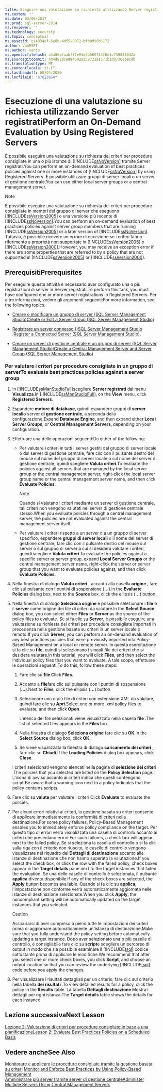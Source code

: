 ```yaml
---
title: Eseguire una valutazione su richiesta utilizzando Server registrati | Microsoft Docs
ms.custom: ''
ms.date: 03/06/2017
ms.prod: sql-server-2014
ms.reviewer: ''
ms.technology: security
ms.topic: conceptual
ms.assetid: c14034ef-6e0b-4df5-8072-bfb8d90b3172
author: VanMSFT
ms.author: vanto
ms.openlocfilehash: a3a06efaabff7e94e5b560744f0e1c739831042a
ms.sourcegitcommit: ad4d92dce894592a259721a1571b1d8736abacdb
ms.translationtype: MT
ms.contentlocale: it-IT
ms.lasthandoff: 08/04/2020
ms.locfileid: "87623664"
---
```

# <a name="perform-an-on-demand-evaluation-by-using-registered-servers"></a><span data-ttu-id="9ccbb-102">Esecuzione di una valutazione su richiesta utilizzando Server registrati</span><span class="sxs-lookup"><span data-stu-id="9ccbb-102">Perform an On-Demand Evaluation by Using Registered Servers</span></span>

  <span data-ttu-id="9ccbb-103">È possibile eseguire una valutazione su richiesta dei criteri per procedure consigliate in una o più istanze di [!INCLUDE[ssNoVersion](../includes/ssnoversion-md.md)] tramite Server registrati.</span><span class="sxs-lookup"><span data-stu-id="9ccbb-103">You can perform an on-demand evaluation of best practices policies against one or more instances of [!INCLUDE[ssNoVersion](../includes/ssnoversion-md.md)] by using Registered Servers.</span></span> <span data-ttu-id="9ccbb-104">È possibile utilizzare gruppi di server locali o un server di gestione centrale.</span><span class="sxs-lookup"><span data-stu-id="9ccbb-104">You can use either local server groups or a central management server.</span></span>  
  
> [!NOTE]  
>  <span data-ttu-id="9ccbb-105">È possibile eseguire una valutazione su richiesta dei criteri per procedure consigliate in membri del gruppo di server che eseguono [!INCLUDE[ssVersion2005](../includes/ssversion2005-md.md)] o una versione più recente di [!INCLUDE[ssNoVersion](../includes/ssnoversion-md.md)].</span><span class="sxs-lookup"><span data-stu-id="9ccbb-105">You can perform an on-demand evaluation of best practices policies against server group members that are running [!INCLUDE[ssVersion2005](../includes/ssversion2005-md.md)] or a later version of [!INCLUDE[ssNoVersion](../includes/ssnoversion-md.md)].</span></span> <span data-ttu-id="9ccbb-106">Tuttavia, è possibile ricevere un errore di eccezione se i criteri fanno riferimento a proprietà non supportate in [!INCLUDE[ssVersion2005](../includes/ssversion2005-md.md)] o [!INCLUDE[ssVersion2000](../includes/ssversion2000-md.md)].</span><span class="sxs-lookup"><span data-stu-id="9ccbb-106">However, you may receive an exception error if there are some properties that are referred to by a policy that are not supported in [!INCLUDE[ssVersion2005](../includes/ssversion2005-md.md)] or [!INCLUDE[ssVersion2000](../includes/ssversion2000-md.md)].</span></span>  
  
## <a name="prerequisites"></a><span data-ttu-id="9ccbb-107">Prerequisiti</span><span class="sxs-lookup"><span data-stu-id="9ccbb-107">Prerequisites</span></span>  
 <span data-ttu-id="9ccbb-108">Per eseguire questa attività è necessario aver configurato una o più registrazioni di server in Server registrati.</span><span class="sxs-lookup"><span data-stu-id="9ccbb-108">To perform this task, you must have configured one or more server registrations in Registered Servers.</span></span> <span data-ttu-id="9ccbb-109">Per altre informazioni, vedere gli argomenti seguenti:</span><span class="sxs-lookup"><span data-stu-id="9ccbb-109">For more information, see the following topics:</span></span>  
  
-   [<span data-ttu-id="9ccbb-110">Creare o modificare un gruppo di server &#40;SQL Server Management Studio&#41;</span><span class="sxs-lookup"><span data-stu-id="9ccbb-110">Create or Edit a Server Group &#40;SQL Server Management Studio&#41;</span></span>](../ssms/register-servers/create-or-edit-a-server-group-sql-server-management-studio.md)  
  
-   <span data-ttu-id="9ccbb-111">[Registrare un server connesso &#40;&#41;SQL Server Management Studio ](../ssms/register-servers/register-a-connected-server-sql-server-management-studio.md).</span><span class="sxs-lookup"><span data-stu-id="9ccbb-111">[Register a Connected Server &#40;SQL Server Management Studio&#41;](../ssms/register-servers/register-a-connected-server-sql-server-management-studio.md).</span></span>  
  
-   [<span data-ttu-id="9ccbb-112">Creare un server di gestione centrale e un gruppo di server &#40;SQL Server Management Studio&#41;</span><span class="sxs-lookup"><span data-stu-id="9ccbb-112">Create a Central Management Server and Server Group &#40;SQL Server Management Studio&#41;</span></span>](../ssms/register-servers/create-a-central-management-server-and-server-group.md)  
  
### <a name="to-evaluate-best-practices-policies-against-a-server-group"></a><span data-ttu-id="9ccbb-113">Per valutare i criteri per procedure consigliate in un gruppo di server</span><span class="sxs-lookup"><span data-stu-id="9ccbb-113">To evaluate best practices policies against a server group</span></span>  
  
1.  <span data-ttu-id="9ccbb-114">In [!INCLUDE[ssManStudioFull](../includes/ssmanstudiofull-md.md)]scegliere **Server registrati** dal menu **Visualizza**.</span><span class="sxs-lookup"><span data-stu-id="9ccbb-114">In [!INCLUDE[ssManStudioFull](../includes/ssmanstudiofull-md.md)], on the **View** menu, click **Registered Servers**.</span></span>  
  
2.  <span data-ttu-id="9ccbb-115">Espandere **motore di database**, quindi espandere gruppi di **server locali**o server di **gestione centrale**, a seconda della configurazione.</span><span class="sxs-lookup"><span data-stu-id="9ccbb-115">Expand **Database Engine**, and then expand either **Local Server Groups**, or **Central Management Servers**, depending on your configuration.</span></span>  
  
3.  <span data-ttu-id="9ccbb-116">Effettuare una delle operazioni seguenti:</span><span class="sxs-lookup"><span data-stu-id="9ccbb-116">Do either of the following:</span></span>  
  
    -   <span data-ttu-id="9ccbb-117">Per valutare i criteri in tutti i server gestiti dal gruppo di server locale o dal server di gestione centrale, fare clic con il pulsante destro del mouse sul nome del gruppo di server locale o sul nome del server di gestione centrale, quindi scegliere **Valuta criteri**.</span><span class="sxs-lookup"><span data-stu-id="9ccbb-117">To evaluate the policies against all servers that are managed by the local server group or the central management server, right-click the local server group name or the central management server name, and then click **Evaluate Policies**.</span></span>  
  
        > [!NOTE]  
        >  <span data-ttu-id="9ccbb-118">Quando si valutano i criteri mediante un server di gestione centrale, tali criteri non vengono valutati nel server di gestione centrale stesso.</span><span class="sxs-lookup"><span data-stu-id="9ccbb-118">When you evaluate policies through a central management server, the policies are not evaluated against the central management server itself.</span></span>  
  
    -   <span data-ttu-id="9ccbb-119">Per valutare i criteri rispetto a un server o a un gruppo di server specifico, espandere **gruppi di server locali** o il nome del server di gestione centrale, fare clic con il pulsante destro del mouse sul server o sul gruppo di server a cui si desidera valutare i criteri, quindi scegliere **Valuta criteri**.</span><span class="sxs-lookup"><span data-stu-id="9ccbb-119">To evaluate the policies against a specific server or server group, expand **Local Server Groups** or the central management server name, right-click the server or server group that you want to evaluate policies against, and then click **Evaluate Policies**.</span></span>  
  
4.  <span data-ttu-id="9ccbb-120">Nella finestra di dialogo **Valuta criteri** , accanto alla casella **origine** , fare clic sul pulsante con i puntini di sospensione (**...**).</span><span class="sxs-lookup"><span data-stu-id="9ccbb-120">In the **Evaluate Policies** dialog box, next to the **Source** box, click the ellipsis (**...**) button.</span></span>  
  
5.  <span data-ttu-id="9ccbb-121">Nella finestra di dialogo **Seleziona origine** è possibile selezionare i **file** o il **server** come origine dei file di criteri da valutare.</span><span class="sxs-lookup"><span data-stu-id="9ccbb-121">In the **Select Source** dialog box, you can select either **Files** or **Server** as the source of the policy files to evaluate.</span></span> <span data-ttu-id="9ccbb-122">Se si fa clic su **Server**, è possibile eseguire una valutazione su richiesta dei criteri per procedure consigliate importati in precedenza nella gestione basata su criteri in un server locale o remoto.</span><span class="sxs-lookup"><span data-stu-id="9ccbb-122">If you click **Server**, you can perform an on-demand evaluation of any best practices policies that were previously imported into Policy-Based Management on a local or remote server.</span></span> <span data-ttu-id="9ccbb-123">In questa esercitazione si fa clic su **file**, quindi si selezionano i singoli file dei criteri che si desidera valutare.</span><span class="sxs-lookup"><span data-stu-id="9ccbb-123">In this tutorial, you will click **Files**, and then select the individual policy files that you want to evaluate.</span></span> <span data-ttu-id="9ccbb-124">A tale scopo, effettuare le operazioni seguenti:</span><span class="sxs-lookup"><span data-stu-id="9ccbb-124">To do this, follow these steps:</span></span>  
  
    1.  <span data-ttu-id="9ccbb-125">Fare clic su **file**.</span><span class="sxs-lookup"><span data-stu-id="9ccbb-125">Click **Files**.</span></span>  
  
    2.  <span data-ttu-id="9ccbb-126">Accanto a **file**fare clic sul pulsante con i puntini di sospensione (**...**).</span><span class="sxs-lookup"><span data-stu-id="9ccbb-126">Next to **Files**, click the ellipsis (**...**) button.</span></span>  
  
    3.  <span data-ttu-id="9ccbb-127">Selezionare uno o più file di criteri con estensione XML da valutare, quindi fare clic su **Apri**.</span><span class="sxs-lookup"><span data-stu-id="9ccbb-127">Select one or more .xml policy files to evaluate, and then click **Open**.</span></span>  
  
         <span data-ttu-id="9ccbb-128">L'elenco dei file selezionati viene visualizzato nella casella **file** .</span><span class="sxs-lookup"><span data-stu-id="9ccbb-128">The list of selected files appears in the **Files** box.</span></span>  
  
    4.  <span data-ttu-id="9ccbb-129">Nella finestra di dialogo **Seleziona origine** fare clic su **OK**.</span><span class="sxs-lookup"><span data-stu-id="9ccbb-129">In the **Select Source** dialog box, click **OK**.</span></span>  
  
    5.  <span data-ttu-id="9ccbb-130">Se viene visualizzata la finestra di dialogo **caricamento dei criteri** , fare clic su **Chiudi**.</span><span class="sxs-lookup"><span data-stu-id="9ccbb-130">If the **Loading Policies** dialog box appears, click **Close**.</span></span>  
  
     <span data-ttu-id="9ccbb-131">I criteri selezionati vengono elencati nella pagina di **selezione dei criteri** .</span><span class="sxs-lookup"><span data-stu-id="9ccbb-131">The policies that you selected are listed on the **Policy Selection** page.</span></span> <span data-ttu-id="9ccbb-132">L'icona di avviso accanto ai criteri indica che questi contengono script.</span><span class="sxs-lookup"><span data-stu-id="9ccbb-132">Be aware that a warning icon next to a policy indicates that the policy contains scripts.</span></span>  
  
6.  <span data-ttu-id="9ccbb-133">Fare clic su **valuta** per valutare i criteri.</span><span class="sxs-lookup"><span data-stu-id="9ccbb-133">Click **Evaluate** to evaluate the policies.</span></span>  
  
7.  <span data-ttu-id="9ccbb-134">Per alcuni errori relativi ai criteri, la gestione basata su criteri consente di applicare immediatamente la conformità di criteri nella destinazione.</span><span class="sxs-lookup"><span data-stu-id="9ccbb-134">For some policy failures, Policy-Based Management enables you to immediately enforce policy compliance on the target.</span></span> <span data-ttu-id="9ccbb-135">Per questo tipo di errori verrà visualizzata una casella di controllo accanto ai criteri che presentano errori.</span><span class="sxs-lookup"><span data-stu-id="9ccbb-135">For such failures, a check box will appear next to the failed policy.</span></span> <span data-ttu-id="9ccbb-136">Se si seleziona la casella di controllo o si fa clic sulla riga con il criterio non riuscito, le caselle di controllo vengono visualizzate nel riquadro dei **Dettagli di destinazione** accanto alle istanze di destinazione che non hanno superato la valutazione.</span><span class="sxs-lookup"><span data-stu-id="9ccbb-136">If you select the check box, or click the row with the failed policy, check boxes appear in the **Target details** pane next to the target instances that failed the evaluation.</span></span> <span data-ttu-id="9ccbb-137">Se una delle caselle di controllo è selezionata, il pulsante **applica** diventa disponibile.</span><span class="sxs-lookup"><span data-stu-id="9ccbb-137">If any of the check boxes are selected, the **Apply** button becomes available.</span></span> <span data-ttu-id="9ccbb-138">Quando si fa clic su **applica**, l'impostazione non conforme verrà automaticamente aggiornata nelle istanze di destinazione selezionate.</span><span class="sxs-lookup"><span data-stu-id="9ccbb-138">When you click **Apply**, the noncompliant setting will be automatically updated on the target instances that you selected.</span></span>  
  
    > [!CAUTION]  
    >  <span data-ttu-id="9ccbb-139">Assicurarsi di aver compreso a pieno tutte le impostazioni dei criteri prima di aggiornare automaticamente un'istanza di destinazione.</span><span class="sxs-lookup"><span data-stu-id="9ccbb-139">Make sure that you fully understand the policy setting before automatically updating a target instance.</span></span> <span data-ttu-id="9ccbb-140">Dopo aver selezionato una o più caselle di controllo, è consigliabile fare clic su **script**e scegliere un percorso di output in modo che sia possibile esaminare il [!INCLUDE[tsql](../includes/tsql-md.md)] codice sottostante prima di applicare le modifiche.</span><span class="sxs-lookup"><span data-stu-id="9ccbb-140">We recommend that after you select one or more check boxes, you click **Script**, and choose an output location so that you can review the underlying [!INCLUDE[tsql](../includes/tsql-md.md)] code before you apply the changes.</span></span>  
  
8.  <span data-ttu-id="9ccbb-141">Per visualizzare i risultati dettagliati per un criterio, fare clic sul criterio nella tabella **dei risultati** .</span><span class="sxs-lookup"><span data-stu-id="9ccbb-141">To view detailed results for a policy, click the policy in the **Results** table.</span></span> <span data-ttu-id="9ccbb-142">La tabella **Dettagli destinazione** Mostra i dettagli per ogni istanza.</span><span class="sxs-lookup"><span data-stu-id="9ccbb-142">The **Target details** table shows the details for each instance.</span></span>  
  
## <a name="next-lesson"></a><span data-ttu-id="9ccbb-143">Lezione successiva</span><span class="sxs-lookup"><span data-stu-id="9ccbb-143">Next Lesson</span></span>  
 [<span data-ttu-id="9ccbb-144">Lezione 2: Valutazione di criteri per procedure consigliate in base a una pianificazione</span><span class="sxs-lookup"><span data-stu-id="9ccbb-144">Lesson 2: Evaluate Best Practices Policies on a Scheduled Basis</span></span>](../../2014/tutorials/lesson-2-evaluate-best-practices-policies-on-a-scheduled-basis.md)  
  
## <a name="see-also"></a><span data-ttu-id="9ccbb-145">Vedere anche</span><span class="sxs-lookup"><span data-stu-id="9ccbb-145">See Also</span></span>  
 <span data-ttu-id="9ccbb-146">[Monitorare e applicare le procedure consigliate tramite la gestione basata su criteri](../relational-databases/policy-based-management/monitor-and-enforce-best-practices-by-using-policy-based-management.md) </span><span class="sxs-lookup"><span data-stu-id="9ccbb-146">[Monitor and Enforce Best Practices by Using Policy-Based Management](../relational-databases/policy-based-management/monitor-and-enforce-best-practices-by-using-policy-based-management.md) </span></span>  
 [<span data-ttu-id="9ccbb-147">Amministrare più server tramite server di gestione centrale</span><span class="sxs-lookup"><span data-stu-id="9ccbb-147">Administer Multiple Servers Using Central Management Servers</span></span>](../relational-databases/administer-multiple-servers-using-central-management-servers.md)  
  
  
